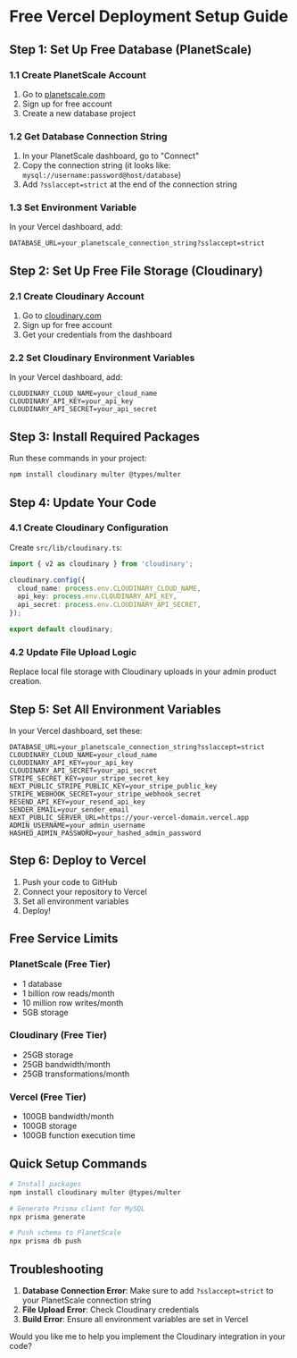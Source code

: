 # Free Vercel Deployment Setup Guide

## Step 1: Set Up Free Database (PlanetScale)

### 1.1 Create PlanetScale Account
1. Go to [planetscale.com](https://planetscale.com)
2. Sign up for free account
3. Create a new database project

### 1.2 Get Database Connection String
1. In your PlanetScale dashboard, go to "Connect"
2. Copy the connection string (it looks like: `mysql://username:password@host/database`)
3. Add `?sslaccept=strict` at the end of the connection string

### 1.3 Set Environment Variable
In your Vercel dashboard, add:
```
DATABASE_URL=your_planetscale_connection_string?sslaccept=strict
```

## Step 2: Set Up Free File Storage (Cloudinary)

### 2.1 Create Cloudinary Account
1. Go to [cloudinary.com](https://cloudinary.com)
2. Sign up for free account
3. Get your credentials from the dashboard

### 2.2 Set Cloudinary Environment Variables
In your Vercel dashboard, add:
```
CLOUDINARY_CLOUD_NAME=your_cloud_name
CLOUDINARY_API_KEY=your_api_key
CLOUDINARY_API_SECRET=your_api_secret
```

## Step 3: Install Required Packages

Run these commands in your project:
```bash
npm install cloudinary multer @types/multer
```

## Step 4: Update Your Code

### 4.1 Create Cloudinary Configuration
Create `src/lib/cloudinary.ts`:
```typescript
import { v2 as cloudinary } from 'cloudinary';

cloudinary.config({
  cloud_name: process.env.CLOUDINARY_CLOUD_NAME,
  api_key: process.env.CLOUDINARY_API_KEY,
  api_secret: process.env.CLOUDINARY_API_SECRET,
});

export default cloudinary;
```

### 4.2 Update File Upload Logic
Replace local file storage with Cloudinary uploads in your admin product creation.

## Step 5: Set All Environment Variables

In your Vercel dashboard, set these:
```
DATABASE_URL=your_planetscale_connection_string?sslaccept=strict
CLOUDINARY_CLOUD_NAME=your_cloud_name
CLOUDINARY_API_KEY=your_api_key
CLOUDINARY_API_SECRET=your_api_secret
STRIPE_SECRET_KEY=your_stripe_secret_key
NEXT_PUBLIC_STRIPE_PUBLIC_KEY=your_stripe_public_key
STRIPE_WEBHOOK_SECRET=your_stripe_webhook_secret
RESEND_API_KEY=your_resend_api_key
SENDER_EMAIL=your_sender_email
NEXT_PUBLIC_SERVER_URL=https://your-vercel-domain.vercel.app
ADMIN_USERNAME=your_admin_username
HASHED_ADMIN_PASSWORD=your_hashed_admin_password
```

## Step 6: Deploy to Vercel

1. Push your code to GitHub
2. Connect your repository to Vercel
3. Set all environment variables
4. Deploy!

## Free Service Limits

### PlanetScale (Free Tier)
- 1 database
- 1 billion row reads/month
- 10 million row writes/month
- 5GB storage

### Cloudinary (Free Tier)
- 25GB storage
- 25GB bandwidth/month
- 25GB transformations/month

### Vercel (Free Tier)
- 100GB bandwidth/month
- 100GB storage
- 100GB function execution time

## Quick Setup Commands

```bash
# Install packages
npm install cloudinary multer @types/multer

# Generate Prisma client for MySQL
npx prisma generate

# Push schema to PlanetScale
npx prisma db push
```

## Troubleshooting

1. **Database Connection Error**: Make sure to add `?sslaccept=strict` to your PlanetScale connection string
2. **File Upload Error**: Check Cloudinary credentials
3. **Build Error**: Ensure all environment variables are set in Vercel

Would you like me to help you implement the Cloudinary integration in your code? 